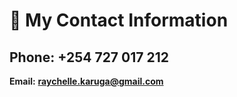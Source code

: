 # 📇 My Contact Information

**Phone:** +254 727 017 212 
---

**Email:** **raychelle.karuga@gmail.com**
